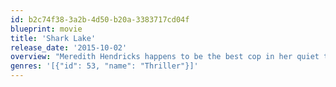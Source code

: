 ```yaml
---
id: b2c74f38-3a2b-4d50-b20a-3383717cd04f
blueprint: movie
title: 'Shark Lake'
release_date: '2015-10-02'
overview: "Meredith Hendricks happens to be the best cop in her quiet town on Lake Tahoe. When a black-market exotic species dealer named Clint is paroled from prison, something he let loose begins to make its presence known. Swimmers and land-lovers alike begin to become part of the food chain at an unbelievable rate. Meredith and her team discover that they're not just hunting one eating machine, but a whole family of them. Not everyone will make it out alive, but those who do will never forget this summer at Shark Lake."
genres: '[{"id": 53, "name": "Thriller"}]'
---
```

